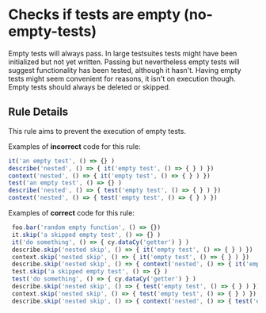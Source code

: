 # Checks if tests are empty (no-empty-tests)

Empty tests will always pass.
In large testsuites tests might have been initialized but not yet written.
Passing but nevertheless empty tests will suggest functionality has been tested, although it hasn't.
Having empty tests might seem convenient for reasons, it isn't on execution though.
Empty tests should always be deleted or skipped.

## Rule Details

This rule aims to prevent the execution of empty tests.

Examples of **incorrect** code for this rule:

```js
it('an empty test', () => {} )
describe('nested', () => { it('empty test', () => { } ) })
context('nested', () => { it('empty test', () => { } ) })
test('an empty test', () => {} )
describe('nested', () => { test('empty test', () => { } ) })
context('nested', () => { test('empty test', () => { } ) })
```

Examples of **correct** code for this rule:

```js
 foo.bar('random empty function', () => {})
 it.skip('a skipped empty test', () => {} )
 it('do something', () => { cy.dataCy('getter') } )
 describe.skip('nested skip', () => { it('empty test', () => { } ) })
 context.skip('nested skip', () => { it('empty test', () => { } ) })
 describe.skip('nested skip', () => { context('nested', () => { it('empty test', () => { } ) }) })
 test.skip('a skipped empty test', () => {} )
 test('do something', () => { cy.dataCy('getter') } )
 describe.skip('nested skip', () => { test('empty test', () => { } ) })
 context.skip('nested skip', () => { test('empty test', () => { } ) })
 describe.skip('nested skip', () => { context('nested', () => { test('empty test', () => { } ) }) })
```